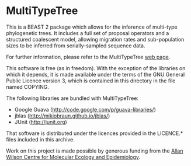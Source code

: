 MultiTypeTree
=============

This is a BEAST 2 package which allows for the inference of multi-type
phylogenetic trees.  It includes a full set of proposal operators and
a structured coalescent model, allowing migration rates and
sub-population sizes to be inferred from serially-sampled sequence
data.

For further information, please refer to the MultiTypeTree [web
page](http://compevol.github.com/MultiTypeTree).

This software is free (as in freedom).  With the exception of the
libraries on which it depends, it is made available under the terms of
the GNU General Public Licence version 3, which is contained in this
directory in the file named COPYING.

The following libraries are bundled with MultiTypeTree:

* Google Guava (http://code.google.com/p/guava-libraries/)
* jblas (http://mikiobraun.github.io/jblas/)
* JUnit (http://junit.org)

That software is distributed under the licences provided in the
LICENCE.* files included in this archive.

Work on this project is made possible by generous funding from the
[Allan Wilson Centre for Molecular Ecology and
Epidemiology](http://www.allanwilsoncentre.ac.nz/).

